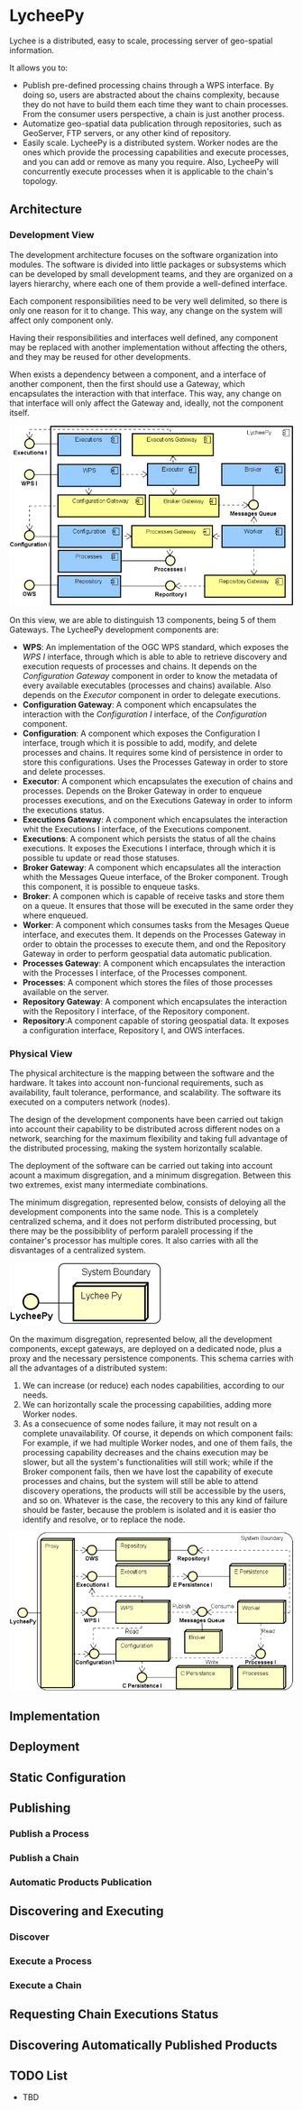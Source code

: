 # LycheePy

Lychee is a distributed, easy to scale, processing server of geo-spatial information.

It allows you to: 
 * Publish pre-defined processing chains through a WPS interface. By doing so, users
 are abstracted about the chains complexity, because they do not have to build them 
 each time they want to chain processes. From the consumer users perspective, a 
 chain is just another process.
 * Automatize geo-spatial data publication through repositories, such as GeoServer, 
 FTP servers, or any other kind of repository.
 * Easily scale. LycheePy is a distributed system. Worker nodes are the ones which 
 provide the processing capabilities and execute processes, and you can add or remove 
 as many you require. Also, LycheePy will concurrently execute processes when it is 
 applicable to the chain's topology.


## Architecture

### Development View

The development architecture focuses on the software organization into modules.
The software is divided into little packages or subsystems which can be developed by 
small development teams, and they are organized on a layers hierarchy, where each one 
of them provide a well-defined interface.

Each component responsibilities need to be very well delimited, so there is only one reason
for it to change. This way, any change on the system will affect only component only.

Having their responsibilities and interfaces well defined, any component may be replaced 
with another implementation without affecting the others, and they may be reused for other
developments.

When exists a dependency between a component, and a interface of another component, then
the first should use a Gateway, which encapsulates the interaction with that interface. This
way, any change on that interface will only affect the Gateway and, ideally, not the 
component itself.

![Alt text](doc/architecture/development_view.png?raw=true "LycheePy components diagram.")

On this view, we are able to distinguish 13 components, being 5 of them Gateways. The LycheePy development components are:

* **WPS**: An implementation of the OGC WPS standard, which exposes the _WPS I_ interface, 
    through which is able to able to retrieve discovery and execution requests of processes
    and chains. It depends on the _Configuration Gateway_ component in order to know the
    metadata of every available executables (processes and chains) available. 
    Also depends on the _Executor_ component in order to delegate executions.
* **Configuration Gateway**: A component which encapsulates the interaction with the
    _Configuration I_ interface, of the _Configuration_ component.
* **Configuration**: A component which exposes the Configuration I interface, trough which
    it is possible to add, modify, and delete processes and chains. It requires some kind 
    of persistence in order to store this configurations. Uses the Processes Gateway in
    order to store and delete processes.
* **Executor**: A component which encapsulates the execution of chains and processes. 
    Depends on the Broker Gateway in order to enqueue processes executions, and on the 
    Executions Gateway in order to inform the executions status.
* **Executions Gateway**: A component which encapsulates the interaction whit the Executions I interface, of the Executions component.
* **Executions**: A component which persists the status of all the chains executions. It exposes the Executions I interface, through which it is possible tu update or read those statuses.
* **Broker Gateway**: A component which encapsulates all the interaction whith the Messages Queue interface, of the Broker component. Trough this component, it is possible to enqueue tasks.
* **Broker**: A componen which is capable of receive tasks and store them on a queue. It ensures that those will be executed in the same order they where enqueued.
* **Worker**: A component which consumes tasks from the Mesages Queue interface, and executes them. It depends on the Processes Gateway in order to obtain the processes to execute them, and ond the Repository Gateway in order to perform geospatial data automatic publication.
* **Processes Gateway**: A component which encapsulates the interaction with the Processes I interface, of the Processes component.
* **Processes**: A component which stores the files of those processes available on the server.
* **Repository Gateway**: A component which encapsulates the interaction with the Repository I interface, of the Repository component.
* **Repository**:A component capable of storing geospatial data. It exposes a configuration interface, Repository I, and OWS interfaces.


### Physical View

The physical architecture is the mapping between the software and the hardware. It takes into account non-funcional requirements, such as availability, fault tolerance, performance, and scalability. The software its executed on a computers network (nodes).

The design of the development components have been carried out takign into account their capability to be distributed across different nodes on a network, searching for the maximum flexibility and taking full advantage of the distributed processing, making the system horizontally scalable.

The deployment of the software can be carried out taking into account acount a maximum disgregation, and a minimum disgregation. Between this two extremes, exist many intermediate combinations. 

The minimum disgregation, represented below, consists of deloying all the development components into the same node. This is a completely centralized schema, and it does not perform distributed processing, but there may be the possibiblity of perform paralell processing if the container's processor has multiple cores. It also carries with all the disvantages of a centralized system.

![Alt text](doc/architecture/physical_view_minimum.png?raw=true "LycheePy minimum disgregation.")

On the maximum disgregation, represented below, all the development components, except gateways, are deployed on a dedicated node, plus a proxy and the necessary persistence components. This schema carries with all the advantages of a distributed system:
1. We can increase (or reduce) each nodes capabilities, according to our needs.
1. We can horizontally scale the processing capabilities, adding more Worker nodes.
1. As a consecuence of some nodes failure, it may not result on a complete unavailability. Of course, it depends on which component fails: For example, if we had multiple Worker nodes, and one of them fails, the processing capability decreases and the chains execution may be slower, but all the system's functionalities will still work; while if the Broker component fails, then we have lost the capability of execute processes and chains, but the system will still be able to attend discovery operations, the products will still be accessible by the users, and so on. Whatever is the case, the recovery to this any kind of failure should be faster, because the problem is isolated and it is easier tho identify and resolve, or to replace the node.

![Alt text](doc/architecture/physical_view_maximum.png?raw=true "LycheePy maximum disgregation.")


## Implementation



## Deployment



## Static Configuration



## Publishing

### Publish a Process

### Publish a Chain

### Automatic Products Publication


## Discovering and Executing

### Discover

### Execute a Process

### Execute a Chain


## Requesting Chain Executions Status



## Discovering Automatically Published Products



## TODO List

 * TBD
 
